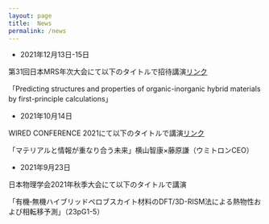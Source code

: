 ```yaml
---
layout: page
title:  News
permalink: /news
---
```


- 2021年12月13日-15日

第31回日本MRS年次大会にて以下のタイトルで招待講演[リンク](https://www.mrs-j.org/meeting2021/jp/prg/programList_oral.php?id=C)

「Predicting structures and properties of organic-inorganic hybrid materials by first-principle calculations」


- 2021年10月14日

WIRED CONFERENCE 2021にて以下のタイトルで講演[リンク](https://wired.jp/future-re-generative-2021/)

「マテリアルと情報が重なり合う未来」横山智康×藤原謙（ウミトロンCEO）


- 2021年9月23日

日本物理学会2021年秋季大会にて以下のタイトルで講演

「有機‐無機ハイブリッドペロブスカイト材料のDFT/3D-RISM法による熱物性および相転移予測」（23pG1-5）

